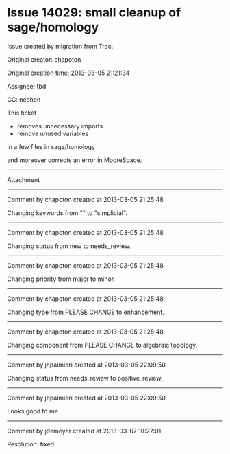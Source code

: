 # Issue 14029: small cleanup of sage/homology

Issue created by migration from Trac.

Original creator: chapoton

Original creation time: 2013-03-05 21:21:34

Assignee: tbd

CC:  ncohen

This ticket 

* removes unnecessary imports
* remove unused variables

in a few files in sage/homology

and moreover corrects an error in MooreSpace.


---

Attachment


---

Comment by chapoton created at 2013-03-05 21:25:48

Changing keywords from "" to "simplicial".


---

Comment by chapoton created at 2013-03-05 21:25:48

Changing status from new to needs_review.


---

Comment by chapoton created at 2013-03-05 21:25:48

Changing priority from major to minor.


---

Comment by chapoton created at 2013-03-05 21:25:48

Changing type from PLEASE CHANGE to enhancement.


---

Comment by chapoton created at 2013-03-05 21:25:48

Changing component from PLEASE CHANGE to algebraic topology.


---

Comment by jhpalmieri created at 2013-03-05 22:09:50

Changing status from needs_review to positive_review.


---

Comment by jhpalmieri created at 2013-03-05 22:09:50

Looks good to me.


---

Comment by jdemeyer created at 2013-03-07 18:27:01

Resolution: fixed
